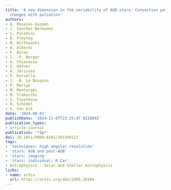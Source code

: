 ```yaml
---
title: 'A new dimension in the variability of AGB stars: Convection patterns size
  changes with pulsation'
authors:
- A. Rosales-Guzmán
- J. Sanchez-Bermudez
- C. Paladini
- B. Freytag
- M. Wittkowski
- A. Alberdi
- F. Baron
- J. -P. Berger
- A. Chiavassa
- S. Höfner
- A. Jorissen
- P. Kervella
- J. -B. Le Bouquin
- P. Marigo
- M. Montargès
- M. Trabucchi
- S. Tsvetkova
- R. Schödel
- S. Van Eck
date: '2024-08-01'
publishDate: '2024-11-07T23:25:47.822889Z'
publication_types:
- article-journal
publication: '*åp*'
doi: 10.1051/0004-6361/202349112
tags:
- 'techniques: high angular resolution'
- 'stars: AGB and post-AGB'
- 'stars: imaging'
- 'stars: individual: R Car'
- Astrophysics - Solar and Stellar Astrophysics
links:
- name: arXiv
  url: https://arxiv.org/abs/2405.10164
---
```

